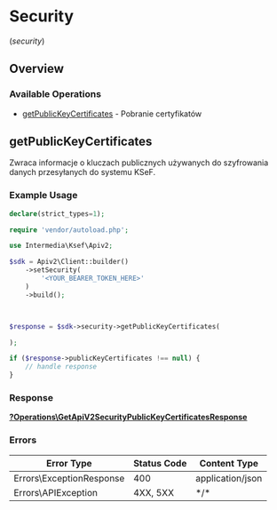 # Security
(*security*)

## Overview

### Available Operations

* [getPublicKeyCertificates](#getpublickeycertificates) - Pobranie certyfikatów

## getPublicKeyCertificates

Zwraca informacje o kluczach publicznych używanych do szyfrowania danych przesyłanych do systemu KSeF.

### Example Usage

<!-- UsageSnippet language="php" operationID="get_/api/v2/security/public-key-certificates" method="get" path="/api/v2/security/public-key-certificates" -->
```php
declare(strict_types=1);

require 'vendor/autoload.php';

use Intermedia\Ksef\Apiv2;

$sdk = Apiv2\Client::builder()
    ->setSecurity(
        '<YOUR_BEARER_TOKEN_HERE>'
    )
    ->build();



$response = $sdk->security->getPublicKeyCertificates(

);

if ($response->publicKeyCertificates !== null) {
    // handle response
}
```

### Response

**[?Operations\GetApiV2SecurityPublicKeyCertificatesResponse](../../Models/Operations/GetApiV2SecurityPublicKeyCertificatesResponse.md)**

### Errors

| Error Type               | Status Code              | Content Type             |
| ------------------------ | ------------------------ | ------------------------ |
| Errors\ExceptionResponse | 400                      | application/json         |
| Errors\APIException      | 4XX, 5XX                 | \*/\*                    |